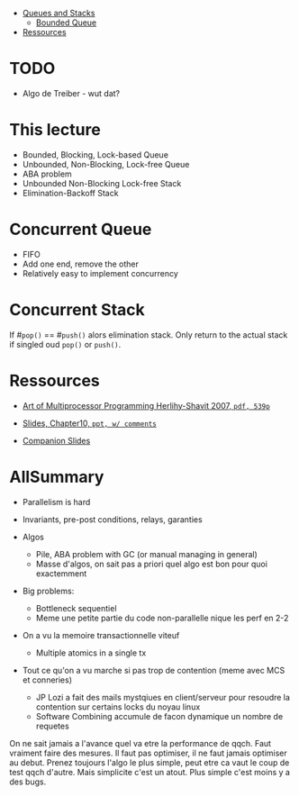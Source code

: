 - [Queues and Stacks](#queues-and-stacks)
    - [Bounded Queue](#bounded-queue)
- [Ressources](#ressources)


# TODO
- Algo de Treiber - wut dat? 

# This lecture

- Bounded, Blocking, Lock-based Queue
- Unbounded, Non-Blocking, Lock-free Queue
- ABA problem
- Unbounded Non-Blocking Lock-free Stack
- Elimination-Backoff Stack

# Concurrent Queue


- FIFO
- Add one end, remove the other
- Relatively easy to implement concurrency

# Concurrent Stack

If #`pop()` == #`push()` alors elimination stack. Only return to the actual stack if singled oud `pop()` or `push()`.

# Ressources

- [Art of Multiprocessor Programming Herlihy-Shavit 2007, `pdf, 539p`](https://www.e-reading.club/bookreader.php/134637/Herlihy,_Shavit_-_The_art_of_multiprocessor_programming.pdf)

- [Slides, Chapter10, `ppt, w/ comments`](https://www.google.fr/url?sa=t&rct=j&q=&esrc=s&source=web&cd=5&ved=0ahUKEwiD38mJ5PnWAhWJLlAKHVhcACMQFgg5MAQ&url=https%3A%2F%2Fproglang.informatik.uni-freiburg.de%2Fteaching%2Fconcurrency%2F2010ws%2Fslides%2F10-chapter-10.ppt&usg=AOvVaw1h92quDzmPGdxgMSO2mv6U)

- [Companion Slides](https://booksite.elsevier.com/9780123705914/?ISBN=9780123705914)


# AllSummary

- Parallelism is hard
- Invariants, pre-post conditions, relays, garanties
- Algos
    - Pile, ABA problem with GC (or manual managing in general)
    - Masse d'algos, on sait pas a priori quel algo est bon pour quoi exactemment
- Big problems:
    - Bottleneck sequentiel
    - Meme une petite partie du code non-parallelle nique les perf en 2-2

- On a vu la memoire transactionnelle viteuf
    - Multiple atomics in a single tx

- Tout ce qu'on a vu marche si pas trop de contention (meme avec MCS et conneries)
    - JP Lozi a fait des mails mystqiues en client/serveur pour resoudre la contention sur certains locks du noyau linux
    - Software Combining accumule de facon dynamique un nombre de requetes

On ne sait jamais a l'avance quel va etre la performance de qqch. Faut vraiment faire des mesures. Il faut pas optimiser, il ne faut jamais optimiser au debut. Prenez toujours l'algo le plus simple, peut etre ca vaut le coup de test qqch d'autre. Mais simplicite c'est un atout. Plus simple c'est moins y a des bugs.